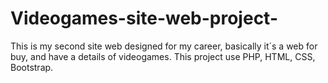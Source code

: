 # Videogames-site-web-project-
This is my second site web designed for my career, basically it´s a web for buy, and have a details of videogames. This project use PHP, HTML, CSS, Bootstrap.
